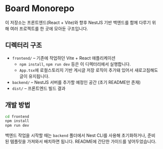 # Board Monorepo

이 저장소는 프론트엔드(React + Vite)와 향후 NestJS 기반 백엔드를 함께 다루기 위해 여러 프로젝트를 한 곳에 모아둔 구조입니다.

## 디렉터리 구조

- `frontend/` – 기존에 작업하던 Vite + React 애플리케이션  
  - `npm install`, `npm run dev` 등은 이 디렉터리에서 실행합니다.  
  - `App.tsx`에 로컬스토리지 기반 게시글 저장 로직이 추가돼 있어서 새로고침해도 글이 유지됩니다.
- `backend/` – NestJS 서버를 추가할 예정인 공간 (초기 README만 존재)
- `dist/` – 프론트엔드 빌드 결과

## 개발 방법

```bash
cd frontend
npm install
npm run dev
```

백엔드 작업을 시작할 때는 `backend` 폴더에서 Nest CLI를 사용해 초기화하거나, 준비된 템플릿을 가져와서 배치하면 됩니다. README에 간단한 가이드를 넣어두었습니다.

